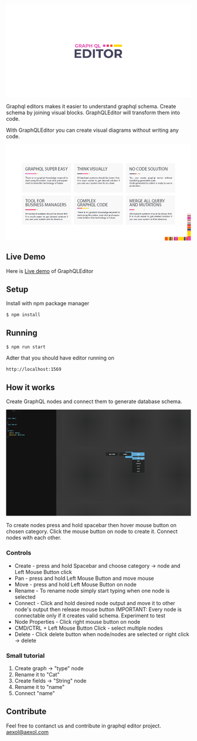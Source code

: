 ![](Header-100.jpg)

Graphql editors makes it easier to understand graphql schema. Create schema by joining visual blocks. GraphQLEditor will transform them into code.

With GraphQLEditor you can create visual diagrams without writing any code. 

![](FEATURES-100.jpg)

## Live Demo

Here is [Live demo](https://demo.graphqleditor.com) of GraphQLEditor 

## Setup

Install with npm package manager

```
$ npm install
```

## Running

```
$ npm run start
```

Adter that you should have editor running on 
```
http://localhost:1569
```


## How it works

Create GraphQL nodes and connect them to generate database schema.

![](giflq.gif)

To create nodes press and hold spacebar then hover mouse button on chosen category. Click the mouse button on node to create it. Connect nodes with each other.

### Controls

- Create - press and hold Spacebar and choose category -> node and Left Mouse Button click
- Pan - press and hold Left Mouse Button and move mouse
- Move - press and hold Left Mouse Button on node
- Rename - To rename node simply start typing when one node is selected
- Connect - Click and hold desired node output and move it to other node's output then release mouse button
  IMPORTANT: Every node is connectable only if it creates valid schema. Experiment to test
- Node Properties - Click right mouse button on node
- CMD/CTRL + Left Mouse Button Click - select multiple nodes
- Delete - Click delete button when node/nodes are selected or right click -> delete

### Small tutorial

1. Create graph -> "type" node
2. Rename it to "Cat"
3. Create fields -> "String" node
4. Rename it to "name"
5. Connect "name"


## Contribute

Feel free to contanct us and contribute in graphql editor project. aexol@aexol.com